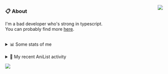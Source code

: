 <a href="https://discord.com/users/338718840873811979"><img align="right" src="https://lanyard-profile-readme.vercel.app/api/338718840873811979?bg=00000000" /></a>

### 📋 About

I'm a bad developer who's strong in typescript. \
You can probably find more [here](https://pxseu.com/about).
<!--
### 🦊Fox

![](https://pxseu.loves.moe/2ELJv3at3.gif)

### 📱 Contact

[🌐 website](https://www.pxseu.com) \
[📧 email](mailto:contact.pxseu@gmail.com)
-->

<br />

<details>
  <summary>📊 Some stats of me</summary>
  
![My github stats!](https://github-readme-stats.vercel.app/api?username=pxseu&show_icons=true&custom_title=My%20Github%20Stats:&line_height=33&include_all_commits=true&bg_color=00000000&title_color=00CCAA&text_color=dddddd&hide_border=true&hide_title=true) \
![My top langauges](https://github-readme-stats.vercel.app/api/top-langs?username=pxseu&show_icons=true&layout=compact&card_width=645&bg_color=00000000&title_color=00CCAA&text_color=dddddd&hide_border=true&hide_title=true) 
</details>

<br />

<details>
  <summary>🌸 My recent AniList activity</summary>
  
<!-- ANILIST_ACTIVITY:start -->

-   📖 Read chapter 1 - 40 of [Menhera Shoujo Kurumi-chan.](https://anilist.co/manga/118584) (10:53, 16 September 2021)
-   📺 Watched episode 113 - 115 of [Naruto: Shippuden](https://anilist.co/anime/1735) (20:03, 14 September 2021)
-   📺 Watched episode 108 - 112 of [Naruto: Shippuden](https://anilist.co/anime/1735) (07:47, 13 September 2021)
-   📺 Watched episode 105 - 107 of [Naruto: Shippuden](https://anilist.co/anime/1735) (21:08, 11 September 2021)
-   📺 Watched episode 23 of [Tokyo Revengers](https://anilist.co/anime/120120) (20:17, 11 September 2021)

<!-- ANILIST_ACTIVITY:end -->
</details>



![](https://komarev.com/ghpvc/?username=pxseu&color=ff69b4)


